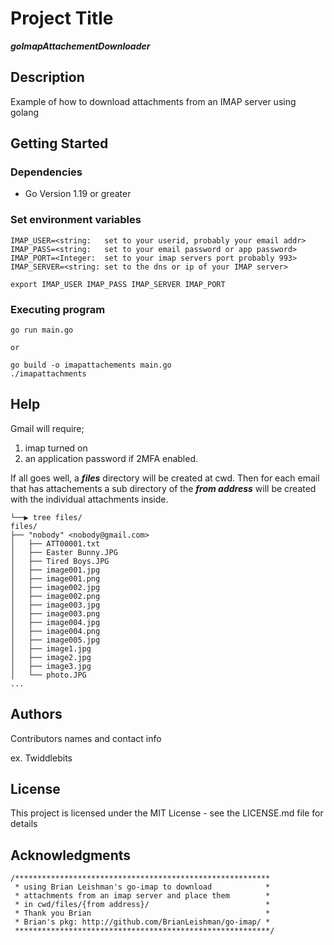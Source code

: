 
# Project Title
***goImapAttachementDownloader***

## Description

Example of how to download attachments from an IMAP server using golang

## Getting Started

### Dependencies

* Go Version 1.19 or greater

### Set environment variables

```
IMAP_USER=<string:   set to your userid, probably your email addr>
IMAP_PASS=<string:   set to your email password or app password>
IMAP_PORT=<Integer:  set to your imap servers port probably 993>
IMAP_SERVER=<string: set to the dns or ip of your IMAP server>

export IMAP_USER IMAP_PASS IMAP_SERVER IMAP_PORT
```

### Executing program

```
go run main.go

or

go build -o imapattachements main.go
./imapattachments
```

## Help

Gmail will require;
1) imap turned on
2) an application password if 2MFA enabled.

If all goes well, a ***files*** directory will be created at cwd. Then
for each email that has attachements a sub directory of the ***from address***
will be created with the individual attachments inside.

```
└──▶ tree files/
files/
├── "nobody" <nobody@gmail.com>
│   ├── ATT00001.txt
│   ├── Easter Bunny.JPG
│   ├── Tired Boys.JPG
│   ├── image001.jpg
│   ├── image001.png
│   ├── image002.jpg
│   ├── image002.png
│   ├── image003.jpg
│   ├── image003.png
│   ├── image004.jpg
│   ├── image004.png
│   ├── image005.jpg
│   ├── image1.jpg
│   ├── image2.jpg
│   ├── image3.jpg
│   └── photo.JPG
...
```

## Authors

Contributors names and contact info

ex. Twiddlebits


## License

This project is licensed under the MIT License - see the LICENSE.md file for details

## Acknowledgments
```
/*********************************************************
 * using Brian Leishman's go-imap to download            *
 * attachments from an imap server and place them        *
 * in cwd/files/{from address}/                          *
 * Thank you Brian                                       *
 * Brian's pkg: http://github.com/BrianLeishman/go-imap/ *
 *********************************************************/
 ```
